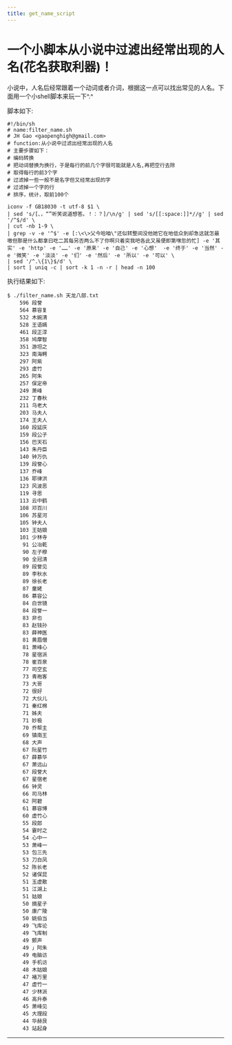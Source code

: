 ```yaml
---
title: get_name_script
---
```


<head>
<link rel='stylesheet' href='/style/github2.css'/>
<meta http-equiv="Content-Type" content="text/html; charset=utf-8" />
</head>

一个小脚本从小说中过滤出经常出现的人名(花名获取利器)！
===================================

小说中，人名后经常跟着一个动词或者介词，根据这一点可以找出常见的人名。下面用一个小shell脚本来玩一下^.^

脚本如下:

    #!/bin/sh
    # name:filter_name.sh
    # JH Gao <gaopenghigh@gmail.com>
    # function:从小说中过滤出经常出现的人名
    # 主要步骤如下：
    # 编码转换
    # 把动词替换为换行，于是每行的前几个字很可能就是人名,再把空行去除
    # 取得每行的前3个字
    # 过滤掉一些一般不是名字但又经常出现的字
    # 过滤掉一个字的行
    # 排序，统计，取前100个

    iconv -f GB18030 -t utf-8 $1 \
    | sed 's/[、，“”听笑说道想答。！：？]/\n/g' | sed 's/[[:space:]]*//g' | sed '/^$/d' \
    | cut -nb 1-9 \
    | grep -v -e '^$' -e [:\<\>父今哈咱\"还似转整间没他她它在地低众到却急这就怎最嗷但那是什么都拿曰吃二其每另否两么不了你啊只着突我吧各此又虽便即第嘿忽的忙] -e '其实' -e 'http' -e '……' -e '原来' -e '自己' -e '心想'  -e '终于' -e '当然' -e '微笑' -e '淡淡' -e '们' -e '然后' -e '所以' -e '可以' \
    | sed '/^.\{1\}$/d' \
    | sort | uniq -c | sort -k 1 -n -r | head -n 100

执行结果如下:

    $ ./filter_name.sh 天龙八部.txt
        596 段誉
        564 慕容复
        532 木婉清
        528 王语嫣
        461 段正淳
        358 鸠摩智
        351 游坦之
        323 南海鳄
        297 阿紫
        293 虚竹
        265 阿朱
        257 保定帝
        249 萧峰
        232 丁春秋
        211 乌老大
        203 马夫人
        174 王夫人
        160 段延庆
        159 段公子
        156 巴天石
        143 朱丹臣
        140 钟万仇
        139 段誉心
        137 乔峰
        136 耶律洪
        123 风波恶
        119 寻思
        113 云中鹤
        108 邓百川
        106 苏星河
        105 钟夫人
        103 王姑娘
        101 少林寺
         91 公冶乾
         90 左子穆
         90 全冠清
         89 段誉见
         89 李秋水
         89 徐长老
         87 童姥
         86 慕容公
         84 白世镜
         84 段誉一
         83 非也
         83 赵钱孙
         83 薛神医
         81 黄眉僧
         81 萧峰心
         78 星宿派
         78 崔百泉
         77 司空玄
         73 青袍客
         73 大哥
         72 很好
         72 大伙儿
         71 秦红棉
         71 姊夫
         71 妙极
         70 乔帮主
         69 镇南王
         68 大声
         67 阮星竹
         67 薛慕华
         67 萧远山
         67 段誉大
         67 星宿老
         66 钟灵
         66 司马林
         62 阿碧
         61 慕容博
         60 虚竹心
         55 段郎
         54 霎时之
         54 心中一
         53 萧峰一
         53 包三先
         53 刀白凤
         52 陈长老
         52 诸保昆
         51 玉虚散
         51 江湖上
         51 姑娘
         50 摘星子
         50 康广陵
         50 姚伯当
         49 飞库论
         49 飞库制
         49 颤声
         49 」阿朱
         49 电脑访
         49 手机访
         48 木姑娘
         47 褚万里
         47 虚竹一
         47 少林派
         46 高升泰
         45 萧峰见
         45 大理段
         44 华赫艮
         43 站起身

----

<div id="disqus_thread"></div>
<script type="text/javascript">
/* * * CONFIGURATION VARIABLES: EDIT BEFORE PASTING INTO YOUR WEBPAGE * * */
    var disqus_shortname = 'gaopenghigh'; // required: replace example with your forum shortname

    /* * * DON'T EDIT BELOW THIS LINE * * */
    (function() {
        var dsq = document.createElement('script'); dsq.type = 'text/javascript'; dsq.async = true;
        dsq.src = '//' + disqus_shortname + '.disqus.com/embed.js';
        (document.getElementsByTagName('head')[0] || document.getElementsByTagName('body')[0]).appendChild(dsq);
    })();
</script>
<script>
  (function(i,s,o,g,r,a,m){i['GoogleAnalyticsObject']=r;i[r]=i[r]||function(){
  (i[r].q=i[r].q||[]).push(arguments)},i[r].l=1*new Date();a=s.createElement(o),
  m=s.getElementsByTagName(o)[0];a.async=1;a.src=g;m.parentNode.insertBefore(a,m)
  })(window,document,'script','//www.google-analytics.com/analytics.js','ga');

  ga('create', 'UA-40539766-1', 'github.com');
  ga('send', 'pageview');

</script>
